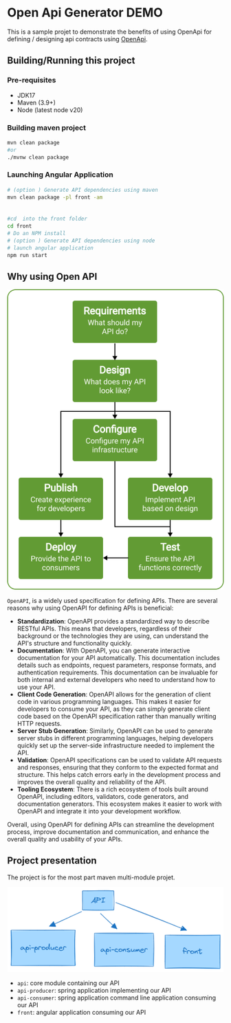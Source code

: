 # Open Api Generator DEMO

This is a sample projet to demonstrate the benefits of using OpenApi for defining / designing api
contracts using [OpenApi](https://www.openapis.org/).

## Building/Running this project

### Pre-requisites

- JDK17
- Maven (3.9+)
- Node (latest node v20)

### Building maven project

```bash
mvn clean package
#or 
./mvnw clean package
```

### Launching Angular Application

```bash
# (option ) Generate API dependencies using maven
mvn clean package -pl front -am


#cd  into the front folder
cd front
# Do an NPM install
# (option ) Generate API dependencies using node 
# launch angular application
npm run start
```

## Why using Open API

![OpenAPI](images/OpenAPI.png)

`OpenAPI`, is a widely used specification for defining APIs. There are several reasons why using OpenAPI for defining
APIs is beneficial:

- **Standardization**: OpenAPI provides a standardized way to describe RESTful APIs. This means that developers,
  regardless of their background or the technologies they are using, can understand the API's structure and
  functionality quickly.
- **Documentation**: With OpenAPI, you can generate interactive documentation for your API automatically. This
  documentation includes details such as endpoints, request parameters, response formats, and authentication
  requirements. This documentation can be invaluable for both internal and external developers who need to understand
  how to use your API.
- **Client Code Generation**: OpenAPI allows for the generation of client code in various programming languages. This
  makes it easier for developers to consume your API, as they can simply generate client code based on the OpenAPI
  specification rather than manually writing HTTP requests.
- **Server Stub Generation**: Similarly, OpenAPI can be used to generate server stubs in different programming
  languages, helping developers quickly set up the server-side infrastructure needed to implement the API.
- **Validation**: OpenAPI specifications can be used to validate API requests and responses, ensuring that they conform
  to the expected format and structure. This helps catch errors early in the development process and improves the
  overall quality and reliability of the API.
- **Tooling Ecosystem**: There is a rich ecosystem of tools built around OpenAPI, including editors, validators, code
  generators, and documentation generators. This ecosystem makes it easier to work with OpenAPI and integrate it into
  your development workflow.

Overall, using OpenAPI for defining APIs can streamline the development process, improve documentation and
communication, and enhance the overall quality and usability of your APIs.

## Project presentation

The project is for the most part maven multi-module projet.

![project](images/project-structure.png)

- `api`: core module containing our API
- `api-producer`: spring application implementing our API
- `api-consumer`: spring application command line application consuming our API
- `front`: angular application consuming our API
